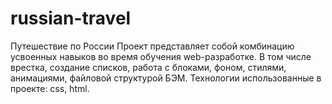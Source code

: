 # russian-travel
Путешествие по России
Проект представляет собой комбинацию усвоенных навыков во время обучения web-разработке. В том числе врестка, создание списков, работа с блоками, фоном, стилями, анимациями, файловой структурой БЭМ.
Технологии использованные в проекте: css, html.
